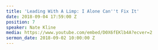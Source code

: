 ```yaml
---
title: 'Leading With A Limp: I Alone Can''t Fix It'
date: 2018-09-04 17:59:00 Z
position: 7
speaker: Nate Kline
media: https://www.youtube.com/embed/D0X6fEKlb4A?ecver=2
sermon_date: 2018-09-02 10:00:00 Z
---
```


